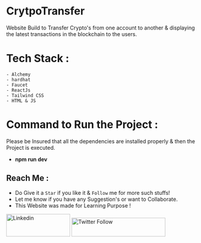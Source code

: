 # CrytpoTransfer

Website Build to Transfer Crypto's from one account to another & displaying the latest transactions in the blockchain to the users.

# Tech Stack :
```-Solidity
- Alchemy
- hardhat
- Faucet
- ReactJs
- Tailwind CSS
- HTML & JS
```

# Command to Run the Project :

Please be Insured that all the dependencies are installed properly & then the Project is executed.

- **npm run dev**

## Reach Me :
- Do Give it a `Star` if you like it & `Follow` me for more such stuffs!
- Let me know if you have any Suggestion's or want to Collaborate.
- This Website was made for Learning Purpose ! 


<a href="https://www.linkedin.com/in/chirag-agrawal-770488144/" target="_blank"><img src="https://img.shields.io/badge/LinkedIn-0077B5?style=for-the-badge&logo=linkedin&logoColor=white" alt="Linkedin" style="height: 60px !important;width: 170px !important;" ></a>
<img alt="Twitter Follow" src="https://img.shields.io/twitter/follow/__Raiders?style=social" width="250" height="50">
